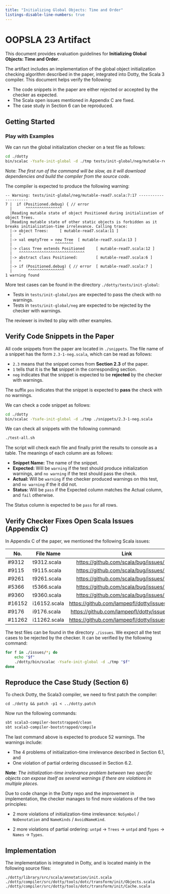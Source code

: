 ```yaml
---
title: "Initializing Global Objects: Time and Order"
listings-disable-line-numbers: true
---
```


# OOPSLA 23 Artifact

This document provides evaluation guidelines for **Initializing Global Objects: Time and Order**.

The artifact includes an implementation of the global object initialization checking algorithm described in the paper, integrated into Dotty, the Scala 3 compiler. This document helps verify the following:

- The code snippets in the paper are either rejected or accepted by the checker as expected.
- The Scala open issues mentioned in Appendix C are fixed.
- The case study in Section 6 can be reproduced.

## Getting Started

### Play with Examples

We can run the global initialization checker on a test file as follows:
``` bash
cd ./dotty
bin/scalac -Ysafe-init-global -d ./tmp tests/init-global/neg/mutable-read7.scala
```

Note: _The first run of the command will be slow, as it will download dependencies and build the compiler from the source code_.

The compiler is expected to produce the following warning:
```
-- Warning: tests/init-global/neg/mutable-read7.scala:7:17 ---------------------
7 |  if (Positioned.debug) { // error
  |      ^^^^^^^^^^^^^^^^
  |Reading mutable state of object Positioned during initialization of object Trees.
  |Reading mutable state of other static objects is forbidden as it breaks initialization-time irrelevance. Calling trace:
  |-> object Trees:     [ mutable-read7.scala:11 ]
  |   ^
  |-> val emptyTree = new Tree  [ mutable-read7.scala:13 ]
  |                   ^^^^^^^^
  |-> class Tree extends Positioned     [ mutable-read7.scala:12 ]
  |   ^^^^^^^^^^^^^^^^^^^^^^^^^^^^^
  |-> abstract class Positioned:        [ mutable-read7.scala:6 ]
  |   ^
  |-> if (Positioned.debug) { // error  [ mutable-read7.scala:7 ]
  |       ^^^^^^^^^^^^^^^^
1 warning found
```

More test cases can be found in the directory `./dotty/tests/init-global`:

- Tests in `tests/init-global/pos` are expected to pass the check with no warnings.
- Tests in `tests/init-global/neg` are expected to be rejected by the checker with warnings.

The reviewer is invited to play with other examples.

## Verify Code Snippets in the Paper

All code snippets from the paper are located in `./snippets`.
The file name of a snippet has the form `2.3-1-neg.scala`, which can be read as follows:

- `2.3` means that the snippet comes from **Section 2.3** of the paper.
- `1` tells that it is the **1st** snippet in the corresponding section.
- `neg` indicates that the snippet is expected to be **rejected** by the checker with warnings.

The suffix `pos` indicates that the snippet is expected to **pass** the check with no warnings.

We can check a code snippet as follows:
``` bash
cd ./dotty
bin/scalac -Ysafe-init-global -d ./tmp ./snippets/2.3-1-neg.scala
```

We can check all snippets with the following command:
``` bash
./test-all.sh
```

The script will check each file and finally print the results to console as a table.
The meanings of each column are as follows:

- **Snippet Name:** The name of the snippet.
- **Expected:** Will be `warning` if the test should produce initialization warnings, and `no warning` if the test should pass the check.
- **Actual:** Will be `warning` if the checker produced warnings on this test, and `no warning` if the it did not.
- **Status:** Will be `pass` if the Expected column matches the Actual column, and `fail` otherwise.

The Status column is expected to be `pass` for all rows.

## Verify Checker Fixes Open Scala Issues (Appendix C)

In Appendix C of the paper, we mentioned the following Scala issues:

| No.    | File Name     | Link                                           |
| ------ | ------------- | :--------------------------------------------: |
| #9312  | t9312.scala   | https://github.com/scala/bug/issues/9312       |
| #9115  | t9115.scala   | https://github.com/scala/bug/issues/9115       |
| #9261  | t9261.scala   | https://github.com/scala/bug/issues/9261       |
| #5366  | t5366.scala   | https://github.com/scala/bug/issues/5366       |
| #9360  | t9360.scala   | https://github.com/scala/bug/issues/9360       |
| #16152 | i16152.scala  | https://github.com/lampepfl/dotty/issues/16152 |
| #9176  | i9176.scala   | https://github.com/lampepfl/dotty/issues/9176  |
| #11262 | i11262.scala  | https://github.com/lampepfl/dotty/issues/11262 |

The test files can be found in the directory `./issues`. We expect all the test
cases to be rejected by the checker. It can be verified by the following command:

``` bash
for f in ./issues/*; do
    echo "$f"
    ./dotty/bin/scalac -Ysafe-init-global -d ./tmp "$f"
done
```

## Reproduce the Case Study (Section 6)

To check Dotty, the Scala3 compiler, we need to first patch the compiler:
```
cd ./dotty && patch -p1 < ../dotty.patch
```

Now run the following commands:

``` bash
sbt scala3-compiler-bootstrapped/clean
sbt scala3-compiler-bootstrapped/compile
```

The last command above is expected to produce 52 warnings.
The warnings include:

- The 4 problems of initialization-time irrelevance described in Section 6.1, and
- One violation of partial ordering discussed in Section 6.2.

**Note**: _The initialization-time irrelevance problem between two specific objects can expose itself as several warnings if there are violations in multiple places_.

Due to code change in the Dotty repo and the improvement in implementation,
the checker manages to find more violations of the two principles:

- 2 more violations of initialization-time irrelevance: `NoSymbol` / `NoDenotation` and `NameKinds` / `AvoidNameKind`.

- 2 more violations of partial ordering: `untpd` -> `Trees` -> `untpd` and
  `Types` -> `Names` -> `Types`.

## Implementation

The implementation is integrated in Dotty, and is located mainly in the following source files:

```
./dotty/library/src/scala/annotation/init.scala
./dotty/compiler/src/dotty/tools/dotc/transform/init/Objects.scala
./dotty/compiler/src/dotty/tools/dotc/transform/init/Cache.scala
```
